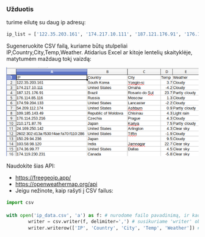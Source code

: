 ### Užduotis

turime eilutę su daug ip adresų:

```python
ip_list = ['122.35.203.161', '174.217.10.111', '187.121.176.91', '176.114.85.116', '174.59.204.133', '54.209.112.174', '109.185.143.49', '176.114.253.216', '210.171.87.76', '24.169.250.142']
```

Sugeneruokite CSV failą, kuriame būtų stulpeliai IP,Country,City,Temp,Weather. Atidarius Excel ar kitoje lentelių skaityklėje, matytumėm maždaug tokį vaizdą:

![](https://github.com/StasysC/Python-2lvl/blob/master/ip_weather.png)

Naudokite šias API:

* https://freegeoip.app/
* https://openweathermap.org/api
* Jeigu nežinote, kaip rašyti į CSV failus:

```python
import csv

with open('ip_data.csv', 'a') as f: # nurodome failo pavadinimą, ir kad norėsime rašyti 'append' būdu
        writer = csv.writer(f, delimiter=',') # susikuriame 'writer' objektą, nurodome kur rašysime, ir kad skirtukais bus kablelis
        writer.writerow(['IP', 'Country', 'City', 'Temp', 'Weather']) # objekto 'writerow' metodui perduodame iš esmės bet kokį sąrašą.
```
